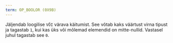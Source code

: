 ```yaml
---
term: OP_BOOLOR (0X9B)
---
```


Jäljendab loogilise `VÕI` värava käitumist. See võtab kaks väärtust virna tipust ja tagastab `1`, kui kas üks või mõlemad elemendid on mitte-nullid. Vastasel juhul tagastab see `0`.